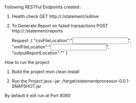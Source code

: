 Following RESTFul Endpoints created :

1.  Health check
    GET http://<IP>:<Port>/statement/isAlive

2.  To Generate Report on failed transactions
    POST http://<IP>:<Port>/statement/reports

    Request:
    {
    	"csvFileLocation":"<Input CSV file location>",
    	"xmlFileLocation":"<Input XML file location>",
    	"outputReportLocation":"<Output CSV file location>"
    }

How to run the project

1. Build the project
   mvn clean install

2. Run the Project
   java -jar  ./target/statementprocessor-0.0.1-SNAPSHOT.jar

By default it will run at Port 8080
